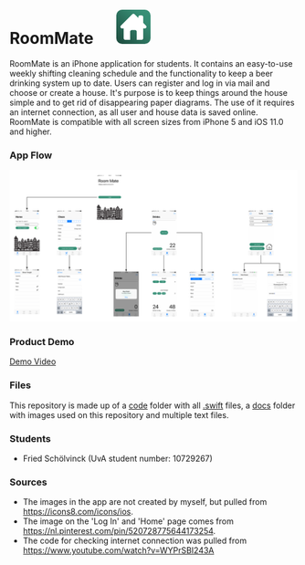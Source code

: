 # RoomMate  &nbsp;&nbsp;&nbsp;&nbsp; ![icon](/docs/icon.png)

RoomMate is an iPhone application for students. It contains an easy-to-use weekly shifting cleaning schedule and the functionality to keep a beer drinking system up to date. Users can register and log in via mail and choose or create a house. It's purpose is to keep things around the house simple and to get rid of disappearing paper diagrams. The use of it requires an internet connection, as all user and house data is saved online. RoomMate is compatible with all screen sizes from iPhone 5 and iOS 11.0 and higher.


### App Flow
![flow](/docs/flow.png)


### Product Demo
[Demo Video](https://youtu.be/ytKThSPDdXA)

### Files
This repository is made up of a [code](https://github.com/FriedScholvinck/RoomMate/tree/master/code) folder with all [.swift](https://github.com/FriedScholvinck/RoomMate/tree/master/code/RoomMate) files, a [docs](https://github.com/FriedScholvinck/RoomMate/tree/master/docs) folder with images used on this repository and multiple text files. 

### Students
* Fried Schölvinck (UvA student number: 10729267)


### Sources
* The images in the app are not created by myself, but pulled from https://icons8.com/icons/ios.
* The image on the 'Log In' and 'Home' page comes from https://nl.pinterest.com/pin/520728775644173254.
* The code for checking internet connection was pulled from https://www.youtube.com/watch?v=WYPrSBI243A

